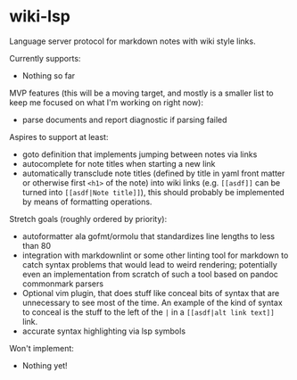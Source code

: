 # wiki-lsp
Language server protocol for markdown notes with wiki style links.

Currently supports:
- Nothing so far

MVP features (this will be a moving target, and mostly is a smaller list to keep
me focused on what I'm working on right now):
- parse documents and report diagnostic if parsing failed

Aspires to support at least:
- goto definition that implements jumping between notes via links
- autocomplete for note titles when starting a new link
- automatically transclude note titles (defined by title in yaml front matter or
  otherwise first `<h1>` of the note) into wiki links (e.g. `[[asdf]]` can be
  turned into `[[asdf|Note title]]`), this should probably be implemented by
  means of formatting operations.

Stretch goals (roughly ordered by priority):
- autoformatter ala gofmt/ormolu that standardizes line lengths to less than 80
- integration with markdownlint or some other linting tool for markdown to catch
  syntax problems that would lead to weird rendering; potentially even an
  implementation from scratch of such a tool based on pandoc commonmark parsers
- Optional vim plugin, that does stuff like conceal bits of syntax that are
  unnecessary to see most of the time. An example of the kind of syntax to
  conceal is the stuff to the left of the `|` in a `[[asdf|alt link text]]`
  link.
- accurate syntax highlighting via lsp symbols

Won't implement:
- Nothing yet!
